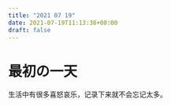 ```yaml
---
title: "2021 07 19"
date: 2021-07-19T11:13:38+08:00
draft: false
---
```

# 最初の一天
生活中有很多喜怒哀乐，记录下来就不会忘记太多。

